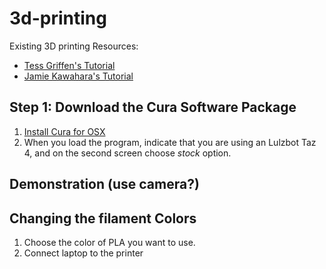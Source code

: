 # 3d-printing

Existing 3D printing Resources:

* [Tess Griffen's Tutorial](https://github.com/tessgriffin/3D-printing)
* [Jamie Kawahara's Tutorial](https://gist.github.com/androidgrl/a76690fe806a5612aee5)

## Step 1: Download the Cura Software Package

1. [Install Cura for OSX](https://www.lulzbot.com/learn/tutorials/cura-lulzbot-edition-installation-osx)
2. When you load the program, indicate that you are using an  Lulzbot Taz 4, and on the second
   screen choose *stock* option. 

## Demonstration (use camera?)

## Changing the filament Colors

1. Choose the color of PLA you want to use.
2. Connect laptop to the printer
